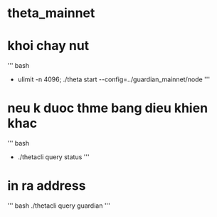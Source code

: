 # theta_mainnet

# khoi chay nut
''' bash
- ulimit -n 4096; ./theta start --config=../guardian_mainnet/node 
'''
# neu k duoc thme bang dieu khien khac
''' bash
- ./thetacli query status
'''
# in ra address

''' bash 
./thetacli query guardian
'''
